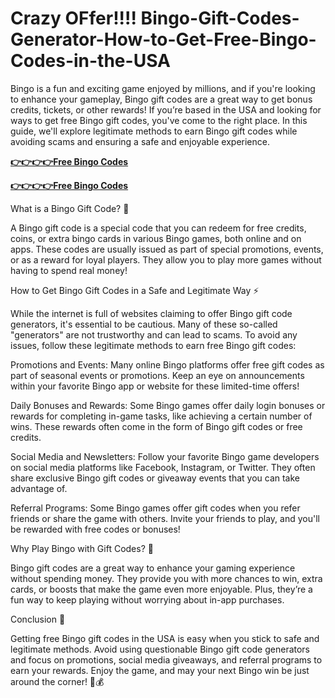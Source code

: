 # Crazy OFfer!!!! Bingo-Gift-Codes-Generator-How-to-Get-Free-Bingo-Codes-in-the-USA


Bingo is a fun and exciting game enjoyed by millions, and if you're looking to enhance your gameplay, Bingo gift codes are a great way to get bonus credits, tickets, or other rewards! If you’re based in the USA and looking for ways to get free Bingo gift codes, you've come to the right place. In this guide, we'll explore legitimate methods to earn Bingo gift codes while avoiding scams and ensuring a safe and enjoyable experience.

[**👉👉👉👉Free Bingo Codes**](https://top.freerewardclicks.com/fr1/)

[**👉👉👉👉Free Bingo Codes**](https://top.freerewardclicks.com/fr1/)


What is a Bingo Gift Code? 🎁

A Bingo gift code is a special code that you can redeem for free credits, coins, or extra bingo cards in various Bingo games, both online and on apps. These codes are usually issued as part of special promotions, events, or as a reward for loyal players. They allow you to play more games without having to spend real money!

How to Get Bingo Gift Codes in a Safe and Legitimate Way ⚡

While the internet is full of websites claiming to offer Bingo gift code generators, it's essential to be cautious. Many of these so-called "generators" are not trustworthy and can lead to scams. To avoid any issues, follow these legitimate methods to earn free Bingo gift codes:

Promotions and Events: Many online Bingo platforms offer free gift codes as part of seasonal events or promotions. Keep an eye on announcements within your favorite Bingo app or website for these limited-time offers!

Daily Bonuses and Rewards: Some Bingo games offer daily login bonuses or rewards for completing in-game tasks, like achieving a certain number of wins. These rewards often come in the form of Bingo gift codes or free credits.

Social Media and Newsletters: Follow your favorite Bingo game developers on social media platforms like Facebook, Instagram, or Twitter. They often share exclusive Bingo gift codes or giveaway events that you can take advantage of.

Referral Programs: Some Bingo games offer gift codes when you refer friends or share the game with others. Invite your friends to play, and you'll be rewarded with free codes or bonuses!

Why Play Bingo with Gift Codes? 🎯

Bingo gift codes are a great way to enhance your gaming experience without spending money. They provide you with more chances to win, extra cards, or boosts that make the game even more enjoyable. Plus, they’re a fun way to keep playing without worrying about in-app purchases.

Conclusion 🎉

Getting free Bingo gift codes in the USA is easy when you stick to safe and legitimate methods. Avoid using questionable Bingo gift code generators and focus on promotions, social media giveaways, and referral programs to earn your rewards. Enjoy the game, and may your next Bingo win be just around the corner! 🎊💰
